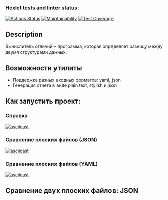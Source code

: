 ### Hexlet tests and linter status:
[![Actions Status](https://github.com/LuybovB/python-project-50/actions/workflows/hexlet-check.yml/badge.svg)](https://github.com/LuybovB/python-project-50/actions)
[![Maintainability](https://api.codeclimate.com/v1/badges/8b681e01fd1b466c96f2/maintainability)](https://codeclimate.com/github/LuybovB/python-project-50/maintainability)
[![Test Coverage](https://api.codeclimate.com/v1/badges/8b681e01fd1b466c96f2/test_coverage)](https://codeclimate.com/github/LuybovB/python-project-50/test_coverage)


## Description

Вычислитель отличий – программа, которая определяет разницу между двумя структурами данных.

## Возможности утилиты

- Поддержка разных входных форматов: yaml, json
- Генерация отчета в виде plain text, stylish и json

## Как запустить проект:

### Справка
[![asciicast](https://asciinema.org/a/8m0T0W616R3nSZ4VeOhB9lZ9D.svg)](https://asciinema.org/a/8m0T0W616R3nSZ4VeOhB9lZ9D)
### Сравнение плоских файлов (JSON)

[![asciicast](https://asciinema.org/a/Q9fnv3xsmRbE4ALj0gLTgjYX0.svg)](https://asciinema.org/a/Q9fnv3xsmRbE4ALj0gLTgjYX0)

### Сравнение плоских файлов (YAML)
[![asciicast](https://asciinema.org/a/MTqHdPucYzPy1btfssQ8ohsMF.svg)](https://asciinema.org/a/MTqHdPucYzPy1btfssQ8ohsMF)

## Сравнение двух плоских файлов: JSON
